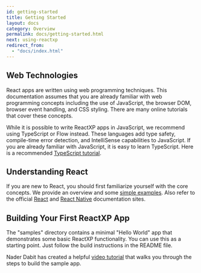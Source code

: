 ```yaml
---
id: getting-started
title: Getting Started
layout: docs
category: Overview
permalink: docs/getting-started.html
next: using-reactxp
redirect_from:
  - "docs/index.html"
---
```


## Web Technologies

React apps are written using web programming techniques. This documentation assumes that you are already familiar with web programming concepts including the use of JavaScript, the browser DOM, browser event handling, and CSS styling. There are many online tutorials that cover these concepts.

While it is possible to write ReactXP apps in JavaScript, we recommend using TypeScript or Flow instead. These languages add type safety, compile-time error detection, and IntelliSense capabilities to JavaScript. If you are already familiar with JavaScript, it is easy to learn TypeScript. Here is a recommended [TypeScript tutorial](http://www.typescriptlang.org/tutorial/).

## Understanding React

If you are new to React, you should first familiarize yourself with the core concepts. We provide an overview and some [simple examples](react_concepts.html). Also refer to the official [React](http://facebook.github.io/react/) and [React Native](https://facebook.github.io/react-native/) documentation sites.

## Building Your First ReactXP App

The "samples" directory contains a minimal "Hello World" app that demonstrates some basic ReactXP functionality. You can use this as a starting point. Just follow the build instructions in the README file.

Nader Dabit has created a helpful [video tutorial](https://medium.com/@dabit3/reactxp-first-look-d3dd1d08febd) that walks you through the steps to build the sample app.

